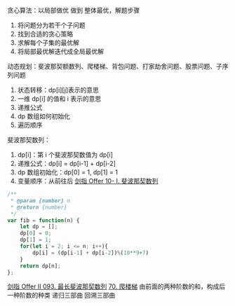 贪心算法：以局部做优 做到 整体最优，解题步骤

1. 将问题分为若干个子问题
2. 找到合适的贪心策略
3. 求解每个子集的最优解
4. 将局部最优解迭代成全局最优解


动态规划：斐波那契额数列、爬楼梯、背包问题、打家劫舍问题、股票问题、子序列问题

1. 状态转移：dp[i][j]表示的意思
2. 一维 dp[i] 的值和 i 表示的意思
3. 递推公式
4. dp 数组如何初始化
5. 遍历顺序

斐波那契数列：

1. dp[i]：第 i 个斐波那契数值为 dp[i]
2. 递推公式：dp[i] = dp[i-1] + dp[i-2]
3. dp 数组初始化：dp[0] = 1, dp[1] = 1
4. 变量顺序：从前往后
[剑指 Offer 10- I. 斐波那契数列](https://leetcode-cn.com/problems/fei-bo-na-qi-shu-lie-lcof/)

```js
/**
 * @param {number} n
 * @return {number}
 */
var fib = function(n) {
    let dp = [];
    dp[0] = 0;
    dp[1] = 1;
    for(let i = 2; i <= n; i++){
        dp[i] = (dp[i-1] + dp[i-2])%(10**9+7)
    }
    return dp[n];
};
```

[剑指 Offer II 093. 最长斐波那契数列](https://leetcode-cn.com/problems/Q91FMA/)
[70. 爬楼梯](https://leetcode-cn.com/problems/climbing-stairs/)
由前面的两种阶数的和，构成后一种阶数的种类
递归三部曲
回溯三部曲
